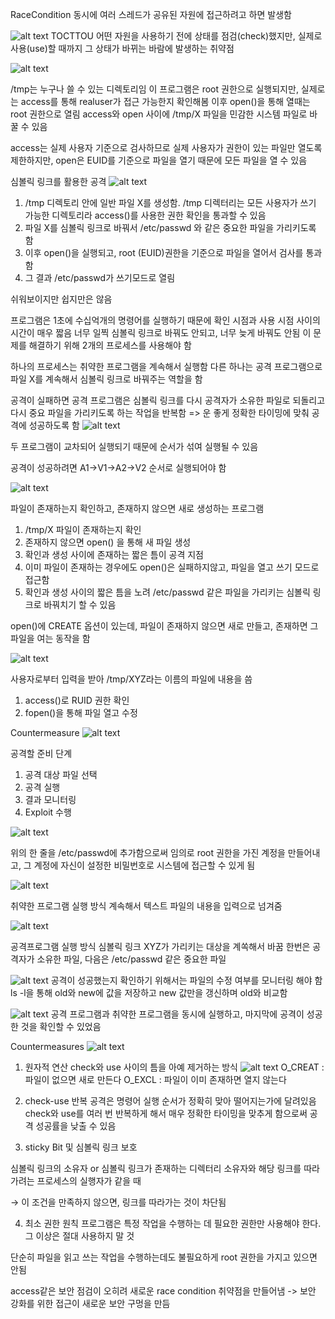 RaceCondition
동시에 여러 스레드가 공유된 자원에 접근하려고 하면 발생함

![alt text](image.png)
TOCTTOU
어떤 자원을 사용하기 전에 상태를 점검(check)했지만, 실제로 사용(use)할 때까지 그 상태가 바뀌는 바람에 발생하는 취약점

![alt text](image-1.png)

/tmp는 누구나 쓸 수 있는 디렉토리임
이 프로그램은 root 권한으로 실행되지만, 실제로는 access를 통해 realuser가 접근 가능한지 확인해봄
이후 open()을 통해 열때는 root 권한으로 열림
access와 open 사이에 /tmp/X 파일을 민감한 시스템 파일로 바꿀 수 있음

access는 실제 사용자 기준으로 검사하므로 실제 사용자가 권한이 있는 파일만 열도록 제한하지만, open은 EUID를 기준으로 파일을 열기 때문에 모든 파일을 열 수 있음

심볼릭 링크를 활용한 공격
![alt text](image-2.png)
1. /tmp 디렉토리 안에 일반 파일 X를 생성함. /tmp 디렉터리는 모든 사용자가 쓰기 가능한 디렉토리라 access()를 사용한 권한 확인을 통과할 수 있음
2. 파일 X를 심볼릭 링크로 바꿔서 /etc/passwd 와 같은 중요한 파일을 가리키도록 함
3. 이후 open()을 실행되고, root (EUID)권한을 기준으로 파일을 열어서 검사를 통과함
4. 그 결과 /etc/passwd가 쓰기모드로 열림

쉬워보이지만 쉽지만은 않음

프로그램은 1초에 수십억개의 명령어를 실행하기 때문에 확인 시점과 사용 시점 사이의 시간이 매우 짧음
너무 일찍 심볼릭 링크로 바꿔도 안되고, 너무 늦게 바꿔도 안됨
이 문제를 해결하기 위해 2개의 프로세스를 사용해야 함

하나의 프로세스는 취약한 프로그램을 계속해서 실행함
다른 하나는 공격 프로그램으로 파일 X를 계속해서 심볼릭 링크로 바꿔주는 역할을 함

공격이 실패하면 공격 프로그램은 심볼릭 링크를 다시 공격자가 소유한 파일로 되돌리고 다시 중요 파일을 가리키도록 하는 작업을 반복함
=> 운 좋게 정확한 타이밍에 맞춰 공격에 성공하도록 함
![alt text](image-3.png)

두 프로그램이 교차되어 실행되기 때문에 순서가 섞여 실행될 수 있음

공격이 성공하려면 A1->V1->A2->V2 순서로 실행되어야 함

![alt text](image-4.png)

파일이 존재하는지 확인하고, 존재하지 않으면 새로 생성하는 프로그램
1. /tmp/X 파일이 존재하는지 확인
2. 존재하지 않으면 open() 을 통해 새 파일 생성
3. 확인과 생성 사이에 존재하는 짧은 틈이 공격 지점
4. 이미 파일이 존재하는 경우에도 open()은 실패하지않고, 파일을 열고 쓰기 모드로 접근함
5. 확인과 생성 사이의 짧은 틈을 노려 /etc/passwd 같은 파일을 가리키는 심볼릭 링크로 바꿔치기 할 수 있음

open()에 CREATE 옵션이 있는데, 파일이 존재하지 않으면 새로 만들고, 존재하면 그 파일을 여는 동작을 함

![alt text](image-5.png)

사용자로부터 입력을 받아 /tmp/XYZ라는 이름의 파일에 내용을 씀
1. access()로 RUID 권한 확인
2. fopen()을 통해 파일 열고 수정

Countermeasure
![alt text](image-6.png)

공격할 준비 단계
1. 공격 대상 파일 선택
2. 공격 실행
3. 결과 모니터링
4. Exploit 수행

![alt text](image-7.png)

위의 한 줄을 /etc/passwd에 추가함으로써 임의로 root 권한을 가진 계정을 만들어내고, 그 계정에 자신이 설정한 비밀번호로 시스템에 접근할 수 있게 됨

![alt text](image-8.png)

취약한 프로그램 실행 방식
계속해서 텍스트 파일의 내용을 입력으로 넘겨줌

![alt text](image-9.png)

공격프로그램 실행 방식
심볼릭 링크 XYZ가 가리키는 대상을 계쏙해서 바꿈
한번은 공격자가 소유한 파일, 다음은 /etc/passwd 같은 중요한 파일

![alt text](image-10.png)
공격이 성공했는지 확인하기 위해서는 파일의 수정 여부를 모니터링 해야 함
ls -l을 통해 old와 new에 값을 저장하고 new 값만을 갱신하며 old와 비교함

![alt text](image-11.png)
공격 프로그램과 취약한 프로그램을 동시에 실행하고, 마지막에 공격이 성공한 것을 확인할 수 있었음

Countermeasures
![alt text](image-12.png)

1. 원자적 연산
check와 use 사이의 틈을 아예 제거하는 방식
![alt text](image-13.png)
O_CREAT : 파일이 없으면 새로 만든다
O_EXCL : 파일이 이미 존재하면 열지 않는다

2. check-use 반복
공격은 명령어 실행 순서가 정확히 맞아 떨어지는가에 달려있음
check와 use를 여러 번 반복하게 해서 매우 정확한 타이밍을 맞추게 함으로써 공격 성공률을 낮출 수 있음

3. sticky Bit 및 심볼릭 링크 보호

심볼릭 링크의 소유자 or 심볼릭 링크가 존재하는 디렉터리 소유자와
해당 링크를 따라가려는 프로세스의 실행자가 같을 때

→ 이 조건을 만족하지 않으면,
링크를 따라가는 것이 차단됨

4. 최소 권한 원칙
프로그램은 특정 작업을 수행하는 데 필요한 권한만 사용해야 한다. 그 이상은 절대 사용하지 말 것

단순히 파일을 읽고 쓰는 작업을 수행하는데도 불필요하게 root 권한을 가지고 있으면 안됨

access같은 보안 점검이 오히려 새로운 race condition 취약점을 만들어냄
-> 보안 강화를 위한 접근이 새로운 보안 구멍을 만듬



